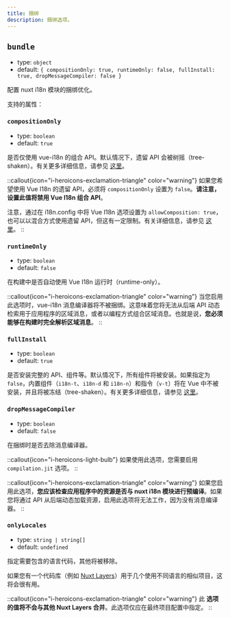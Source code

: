 ```yaml
---
title: 捆绑
description: 捆绑选项。
---
```


## `bundle`

- type: `object`
- default: `{ compositionOnly: true, runtimeOnly: false, fullInstall: true, dropMessageCompiler: false }`

配置 nuxt i18n 模块的捆绑优化。

支持的属性：

### `compositionOnly`

- type: `boolean`
- default: `true`

是否仅使用 vue-i18n 的组合 API。默认情况下，遗留 API 会被树摇（tree-shaken）。有关更多详细信息，请参见 [这里](https://vue-i18n.intlify.dev/guide/advanced/optimization.html#reduce-bundle-size-with-feature-build-flags)。

::callout{icon="i-heroicons-exclamation-triangle" color="warning"}
如果您希望使用 Vue I18n 的遗留 API，必须将 `compositionOnly` 设置为 `false`。**请注意，设置此值将禁用 Vue I18n 组合 API**。

注意，通过在 i18n.config 中将 Vue I18n 选项设置为 `allowComposition: true`，也可以以混合方式使用遗留 API，但这有一定限制。有关详细信息，请参见 [这里](https://vue-i18n.intlify.dev/guide/migration/vue3.html)。
::

### `runtimeOnly`

- type: `boolean`
- default: `false`

在构建中是否自动使用 Vue I18n 运行时（runtime-only）。

::callout{icon="i-heroicons-exclamation-triangle" color="warning"}
当您启用此选项时，vue-i18n 消息编译器将不被捆绑。这意味着您将无法从后端 API 动态检索用于应用程序的区域消息，或者以编程方式组合区域消息。也就是说，**您必须能够在构建时完全解析区域消息**。
::

### `fullInstall`

- type: `boolean`
- default: `true`

是否安装完整的 API、组件等。默认情况下，所有组件将被安装。如果指定为 `false`，内置组件（`i18n-t`、`i18n-d` 和 `i18n-n`）和指令（`v-t`）将在 Vue 中不被安装，并且将被冻结（tree-shaken）。有关更多详细信息，请参见 [这里](https://vue-i18n.intlify.dev/guide/advanced/optimization.html#reduce-bundle-size-with-feature-build-flags)。

### `dropMessageCompiler`

- type: `boolean`
- default: `false`

在捆绑时是否去除消息编译器。

::callout{icon="i-heroicons-light-bulb"}
如果使用此选项，您需要启用 `compilation.jit` 选项。
::

::callout{icon="i-heroicons-exclamation-triangle" color="warning"}
如果您启用此选项，**您应该检查应用程序中的资源是否与 nuxt i18n 模块进行预编译**。如果您将通过 API 从后端动态加载资源，启用此选项将无法工作，因为没有消息编译器。
::

### `onlyLocales`

- type: `string | string[]`
- default: `undefined`

指定需要包含的语言代码，其他将被移除。

如果您有一个代码库（例如 [Nuxt Layers](https://nuxt.com/docs/getting-started/layers)）用于几个使用不同语言的相似项目，这将会很有用。

::callout{icon="i-heroicons-exclamation-triangle" color="warning"}
此 **选项的值将不会与其他 Nuxt Layers 合并**。此选项仅应在最终项目配置中指定。
::
